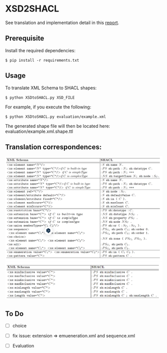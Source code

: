 # XSD2SHACL

See translation and implementation detail in this [report](https://drive.google.com/file/d/1WP9T27y8oViv4AI3F-wJpZx2QgR-VTr3/view?usp=drive_link).

## Prerequisite

Install the required dependencies:

```
$ pip install -r requirements.txt
```

## Usage

To translate XML Schema to SHACL shapes:

```
$ python XSDtoSHACL.py XSD_FILE
```

For example, if you execute the following:

```
$ python XSDtoSHACL.py evaluation/example.xml
```

The generated shape file will then be located here: evaluation/example.xml.shape.ttl

## Translation correspondences:

<div align="center">
  <img src="image/table1.png">
</div>

<div align="center">
  <img src="image/table2.png">
</div>

## To Do

- [ ] choice
- [ ] fix issue: extension => emueneration.xml and sequence.xml 
- [ ] Evaluation 



